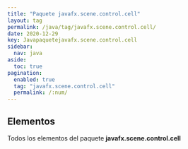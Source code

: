 ```yaml
---
title: "Paquete javafx.scene.control.cell"
layout: tag
permalink: /java/tag/javafx.scene.control.cell/
date: 2020-12-29
key: Javapaquetejavafx.scene.control.cell
sidebar: 
  nav: java
aside: 
  toc: true
pagination: 
  enabled: true
  tag: "javafx.scene.control.cell"
  permalink: /:num/
---
```


<h2>Elementos</h2>
Todos los elementos del paquete <strong>javafx.scene.control.cell</strong>
